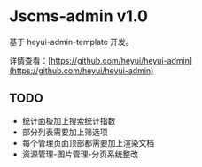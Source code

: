 # Jscms-admin v1.0

基于 heyui-admin-template 开发。

详情查看：[https://github.com/heyui/heyui-admin](https://github.com/heyui/heyui-admin)

## TODO

- 统计面板加上搜索统计指数
- 部分列表需要加上筛选项
- 每个管理页面顶部都需要加上渲染文档
- 资源管理-图片管理-分页系统整改